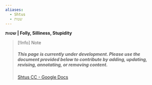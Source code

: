 ```yaml
---
aliases:
  - Shtus
  - שטות
---
```

**שטות | Folly, Silliness, Stupidity**



> [!Info] Note
>##### This page is currently under development. Please use the document provided below to contribute by adding, updating, revising, annotating, or removing content.
>[Shtus CC - Google Docs](https://docs.google.com/document/d/1mS3T_Abuwc2rYTAQEDSU0_odnnKAhHk39dQklalnExw/edit?usp=drive_link)